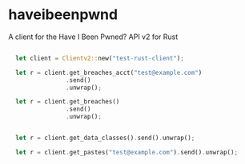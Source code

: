 # haveibeenpwnd
A client for the Have I Been Pwned? API v2 for Rust

```rust

  let client = Clientv2::new("test-rust-client");

  let r = client.get_breaches_acct("test@example.com")
                .send()
                .unwrap();

  let r = client.get_breaches()
                .send()
                .unwrap();


  let r = client.get_data_classes().send().unwrap();

  let r = client.get_pastes("test@example.com").send().unwrap();
```
